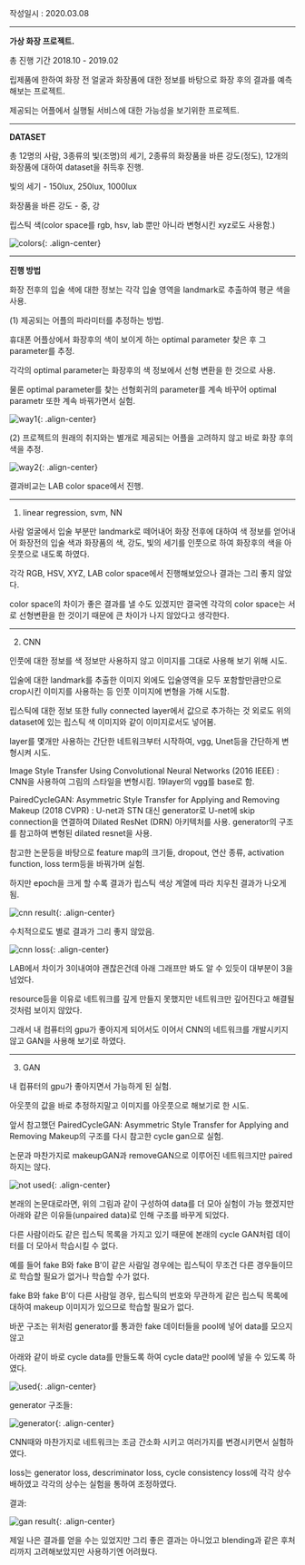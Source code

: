 작성일시 : 2020.03.08

---
**가상 화장 프로젝트.**

총 진행 기간 2018.10 - 2019.02

립제품에 한하여 화장 전 얼굴과 화장품에 대한 정보를 바탕으로 화장 후의 결과를 예측해보는 프로젝트.

제공되는 어플에서 실행될 서비스에 대한 가능성을 보기위한 프로젝트.

---
**DATASET**

총 12명의 사람, 3종류의 빛(조명)의 세기, 2종류의 화장품을 바른 강도(정도), 12개의 화장품에 대하여 dataset을 취득후 진행.

빛의 세기 - 150lux, 250lux, 1000lux

화장품을 바른 강도 - 중, 강

립스틱 색(color space를 rgb, hsv, lab 뿐만 아니라 변형시킨 xyz로도 사용함.)

![colors](https://github.com/JooJiyun/virtual_makeup/blob/master/Assets/lipstick_colors.png){: .align-center} 

---
**진행 방법**

화장 전후의 입술 색에 대한 정보는 각각 입술 영역을 landmark로 추출하여 평균 색을 사용.

(1) 제공되는 어플의 파라미터를 추정하는 방법. 

휴대폰 어플상에서 화장후의 색이 보이게 하는 optimal parameter 찾은 후 그 parameter를 추정. 

각각의 optimal parameter는 화장후의 색 정보에서 선형 변환을 한 것으로 사용.

물론 optimal parameter를 찾는 선형회귀의 parameter를 계속 바꾸어 optimal parametr 또한 계속 바꿔가면서 실험.

![way1](https://github.com/JooJiyun/virtual_makeup/blob/master/Assets/lipsticks_1.png){: .align-center} 

(2) 프로젝트의 원래의 취지와는 별개로 제공되는 어플을 고려하지 않고 바로 화장 후의 색을 추정.

![way2](https://github.com/JooJiyun/virtual_makeup/blob/master/Assets/lipsticks_2.png){: .align-center} 

결과비교는 LAB color space에서 진행. 


---

1) linear regression, svm, NN

사람 얼굴에서 입술 부분만 landmark로 떼어내어 화장 전후에 대하여 색 정보를 얻어내어
화장전의 입술 색과 화장품의 색, 강도, 빛의 세기를 인풋으로 하여 화장후의 색을 아웃풋으로 내도록 하였다.

각각 RGB, HSV, XYZ, LAB color space에서 진행해보았으나 결과는 그리 좋지 않았다.

color space의 차이가 좋은 결과를 낼 수도 있겠지만 결국엔 각각의 color space는 서로 선형변환을 한 것이기 때문에 큰 차이가 나지 않았다고 생각한다.


---
2) CNN

인풋에 대한 정보를 색 정보만 사용하지 않고 이미지를 그대로 사용해 보기 위해 시도.

입술에 대한 landmark를 추출한 이미지 외에도 입술영역을 모두 포함할만큼만으로 crop시킨 이미지를 사용하는 등 인풋 이미지에 변형을 가해 시도함.

립스틱에 대한 정보 또한 fully connected layer에서 값으로 추가하는 것 외로도 위의 dataset에 있는 립스틱 색 이미지와 같이 이미지로서도 넣어봄.

layer를 몇개만 사용하는 간단한 네트워크부터 시작하여, vgg, Unet등을 간단하게 변형시켜 시도.

Image Style Transfer Using Convolutional Neural Networks (2016 IEEE)
: CNN을 사용하여 그림의 스타일을 변형시킴. 19layer의 vgg를 base로 함.

PairedCycleGAN: Asymmetric Style Transfer for Applying and Removing Makeup (2018 CVPR)
: U-net과 STN 대신 generator로 U-net에 skip connection을 연결하여 Dilated ResNet (DRN) 아키텍처를 사용. 
generator의 구조를 참고하여 변형된 dilated resnet을 사용.


참고한 논문등을 바탕으로 feature map의 크기들, dropout, 연산 종류, activation function, loss term등을 바꿔가며 실험.

하지만 epoch을 크게 할 수록 결과가 립스틱 색상 계열에 따라 치우친 결과가 나오게 됨.

![cnn result](https://github.com/JooJiyun/virtual_makeup/blob/master/Assets/cnn_result.png){: .align-center} 

수치적으로도 별로 결과가 그리 좋지 않았음.

![cnn loss](https://github.com/JooJiyun/virtual_makeup/blob/master/Assets/CNN_loss.png){: .align-center} 

LAB에서 차이가 3이내여야 괜찮은건데 아래 그래프만 봐도 알 수 있듯이 대부분이 3을 넘었다.

resource등을 이유로 네트워크를 깊게 만들지 못했지만 네트워크만 깊어진다고 해결될 것처럼 보이지 않았다.

그래서 내 컴퓨터의 gpu가 좋아지게 되어서도 이어서 CNN의 네트워크를 개발시키지 않고 GAN을 사용해 보기로 하였다.


---
3) GAN

내 컴퓨터의 gpu가 좋아지면서 가능하게 된 실험.

아웃풋의 값을 바로 추정하지말고 이미지를 아웃풋으로 해보기로 한 시도.

앞서 참고했던 PairedCycleGAN: Asymmetric Style Transfer for Applying and Removing Makeup의 구조를 다시 참고한 cycle gan으로 실험.

논문과 마찬가지로 makeupGAN과 removeGAN으로 이루어진 네트워크지만 paired하지는 않다.

![not used](https://github.com/JooJiyun/virtual_makeup/blob/master/Assets/not_used.png){: .align-center} 

본래의 논문대로라면, 위의 그림과 같이 구성하여 data를 더 모아 실험이 가능 했겠지만 아래와 같은 이유들(unpaired data)로 인해 구조를 바꾸게 되었다.


다른 사람이라도 같은 립스틱 목록을 가지고 있기 때문에 본래의 cycle GAN처럼 데이터를 더 모아서 학습시킬 수 없다.


예를 들어 fake B와 fake B’이 같은 사람일 경우에는 립스틱이 무조건 다른 경우들이므로 학습할 필요가 없거나 학습할 수가 없다.

fake B와 fake B’이 다른 사람일 경우, 립스틱의 번호와 무관하게 같은 립스틱 목록에 대하여 makeup 이미지가 있으므로 학습할 필요가 없다.

바꾼 구조는 위처럼 generator를 통과한 fake 데이터들을 pool에 넣어 data를 모으지 않고 

아래와 같이 바로 cycle data를 만들도록 하여 cycle data만 pool에 넣을 수 있도록 하였다.

![used](https://github.com/JooJiyun/virtual_makeup/blob/master/Assets/used.png){: .align-center} 

generator 구조들:

![generator](https://github.com/JooJiyun/virtual_makeup/blob/master/Assets/generator.png){: .align-center} 

CNN때와 마찬가지로 네트워크는 조금 간소화 시키고 여러가지를 변경시키면서 실험하였다.

loss는 generator loss, descriminator loss, cycle consistency loss에 각각 상수배하였고 각각의 상수는 실험을 통하여 조정하였다.

결과:

![gan result](https://github.com/JooJiyun/virtual_makeup/blob/master/Assets/gan_result.png){: .align-center} 

제일 나은 결과를 얻을 수는 있었지만 그리 좋은 결과는 아니었고 blending과 같은 후처리까지 고려해보았지만 사용하기엔 어려웠다.


